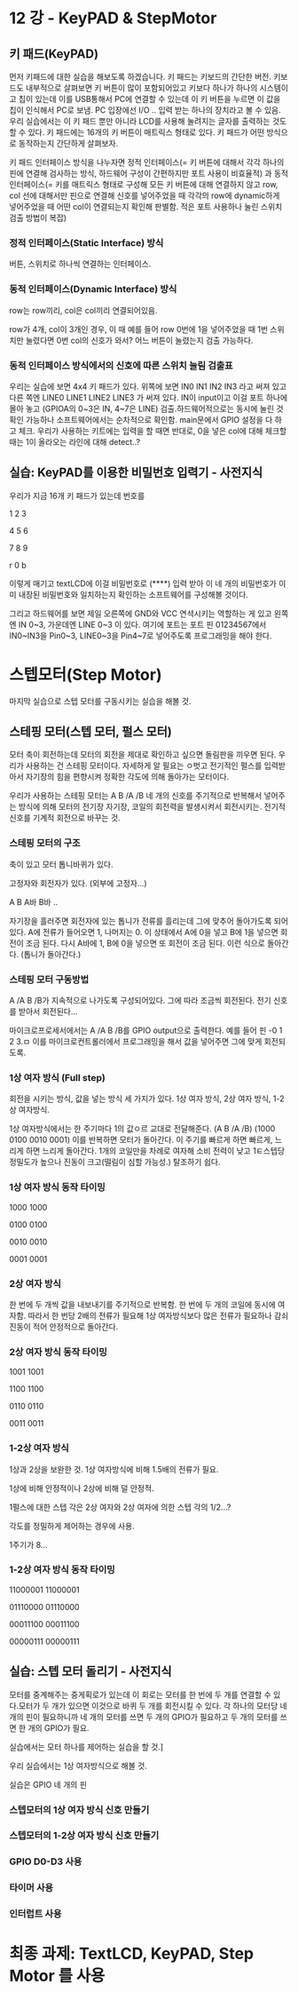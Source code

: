 # 12 강 - KeyPAD & StepMotor

## 키 패드(KeyPAD)

먼저 키패드에 대한 실습을 해보도록 하겠습니다. 키 패드는 키보드의 간단한 버전. 키보드도 내부적으로 살펴보면 키 버튼이 많이 포함되어있고 키보다 하나가 하나의 시스템이고 칩이 있는데 이를 USB통해서 PC에 연결할 수 있는데 이 키 버튼을 누르면 이 값을 칩이 인식해서 PC로 보냄. PC 입장에선 I/O .. 입력 받는 하나의 장치라고 볼 수 있음. 우리 실습에서는 이 키 패드 뿐만 아니라 LCD를 사용해 눌려지는 글자를 출력하는 것도 할 수 있다. 키 패드에는 16개의 키 버튼이 매트릭스 형태로 있다. 키 패드가 어떤 방식으로 동작하는지 간단하게 살펴보자.

키 패드 인터페이스 방식을 나누자면 정적 인터페이스(= 키 버튼에 대해서 각각 하나의 핀에 연결해 검사하는 방식, 하드웨어 구성이 간편하지만 포트 사용이 비효율적) 과 동적 인터페이스(= 키를 매트릭스 형태로 구성해 모든 키 버튼에 대해 연결하지 않고 row, col 선에 대해서만 핀으로 연결해 신호를 넣어주었을 때 각각의 row에 dynamic하게 넣어주었을 때 어떤 col이 연결되는지 확인해 판별함. 적은 포트 사용하나 눌린 스위치 검출 방법이 복잡) 

### 정적 인터페이스(Static Interface) 방식

버튼, 스위치로 하나씩 연결하는 인터페이스.

### 동적 인터페이스(Dynamic Interface) 방식

row는 row끼리, col은 col끼리 연결되어있음.

row가 4개, col이 3개인 경우,  이 때 예를 들어 row 0번에 1을 넣어주었을 때 1번 스위치만 눌렸다면 0번 col의 신호가 와서? 어느 버튼이 눌렸는지 검출 가능하다. 

### 동적 인터페이스 방식에서의 신호에 따른 스위치 눌림 검출표

우리는 실습에 보면 4x4 키 패드가 있다. 위쪽에 보면 IN0 IN1 IN2 IN3 라고 써져 있고 다른 쪽엔 LINE0 LINE1 LINE2 LINE3 가 써져 있다. IN이 input이고 이걸 포트 하나에 몰아 놓고 (GPIOA의 0~3은 IN, 4~7은 LINE) 검출.하드웨어적으로는 동시에 눌린 것 확인 가능하나 소프트웨어에서는 순차적으로 확인함. main문에서 GPIO 설정을 다 하고 체크. 우리가 사용하는 키트에는 입력을 할 때면 반대로, 0을 넣은 col에 대해 체크할 때는 1이 올라오는 라인에 대해 detect..?

## 실습: KeyPAD를 이용한 비밀번호 입력기 - 사전지식

우리가 지금 16개 키 패드가 있는데 번호를 

1 2 3

4 5 6

7 8 9

r 0 b

이렇게 매기고 textLCD에 이걸 비밀번호로 (****) 입력 받아 이 네 개의 비밀번호가 이미 내장된 비밀번호와 일치하는지 확인하는 소프트웨어를 구성해볼 것이다.

그리고 하드웨어를 보면 제일 오른쪽에 GND와 VCC 연셕시키는 역할하는 게 있고 왼쪽엔 IN 0~3, 가운데엔 LINE 0~3 이 있다. 여기에 포트는 포트 핀 01234567에서 IN0~IN3을 Pin0~3, LINE0~3을 Pin4~7로 넣어주도록 프로그래밍을 해야 한다.

# 스텝모터(Step Motor)

마지막 실습으로 스텝 모터를 구동시키는 실습을 해볼 것.

## 스테핑 모터(스텝 모터, 펄스 모터)

모터 축이 회전하는데 모터의 회전을 제대로 확인하고 싶으면 돌림판을 끼우면 된다.  우리가 사용하는 건 스테핑 모터이다. 자세하게 알 필요는 ㅇ벗고 전기적인 펄스를 입력받아서 자기장의 힘을 편향시켜 정확한 각도에 의해 돌아가는 모터이다.

우리가 사용하는 스테핑 모터는 A B /A /B 네 개의 신호를 주기적으로 반복해서 넣어주는 방식에 의해 모터의 전기장 자기장, 코일의 회전력을 발생시켜서 회전시키는. 전기적 신호를 기계적 회전으로 바꾸는 것. 

### 스테핑 모터의 구조

축이 있고 모터 톱니바퀴가 있다.

고정자와 회전자가 있다. (외부에 고정자...)

A B A바 B바 ..

자기장을 흘러주면 회전자에 있는 톱니가 전류를 흘리는데 그에 맞추어 돌아가도록 되어있다. A에 전류가 들어오면 1, 나머지는 0. 이 상태에서 A에 0을 넣고 B에 1을 넣으면 회전이 조금 된다. 다시 A바에 1, B에 0을 넣으면 또 회전이 조금 된다. 이런 식으로 돌아간다. (톱니가 돌아간다.) 

### 스테핑 모터 구동방법

A /A B /B가 지속적으로 나가도록 구성되어있다. 그에 따라 조금씩 회전된다. 전기 신호를 받아서 회전된다... 

마이크로프로세서에서는 A /A B /B를 GPIO output으로 출력한다. 예를 들어 핀 -0 1 2 3.ㅁ 이를  마이크로컨트롤러에서 프로그래밍을 해서 값을 넣어주면 그에 맞게 회전되도록.

### 1상 여자 방식 (Full step)

회전을 시키는 방식, 값을 넣는 방식 세 가지가 있다. 1상 여자 방식, 2상 여자 방식, 1-2상 여자방식.

1상 여자방식에서는 한 주기마다 1의 값ㅇ르 교대로 전달해준다. (A B /A /B) (1000 0100 0010 0001) 이를 반복하면 모터가 돌아간다. 이 주기를 빠르게 하면 빠르게,  느리게 하면 느리게 돌아간다. 1개의 코일만을 차례로 여자해 소비 전력이 낮고 1ㅌ스텝당 정밀도가 높으나 진동이 크고(떨림이 심할 가능성.) 탈조하기 쉽다.

### 1상 여자 방식 동작 타이밍

1000 1000

0100 0100

0010 0010

0001 0001

### 2상 여자 방식

한 번에 두 개씩 값을 내보내기를 주기적으로 반복함. 한 번에 두 개의 코일에 동시에 여자함. 따라서 한 번당 2배의 전류가 필요해 1상 여자방식보다 많은 전류가 필요하나 감쇠진동이 적어 안정적으로 돌아간다.

### 2상 여자 방식 동작 타이밍

1001 1001

1100 1100

0110 0110

0011 0011

### 1-2상 여자 방식

1상과 2상을 보완한 것. 1상 여자방식에 비해 1.5배의 전류가 필요.

1상에 비해 안정적이나 2상에 비해 덜 안정적. 

1펄스에 대한 스텝 각은 2상 여자와 2상 여자에 의한 스텝 각의 1/2...?

각도를 정밀하게 제어하는 경우에 사용.

1주기가 8...

### 1-2상 여자 방식 동작 타이밍

11000001 11000001

01110000 01110000

00011100 00011100

00000111 00000111

## 실습: 스텝 모터 돌리기 - 사전지식

모터를 중계해주는 중게획로가 있는데 이 회로는 모터를 한 번에 두 개를 연결할 수 있다.모터가 두 개가 있으면 이것으로 바퀴 두 개를 회전시킬 수 있다.  각 하나의 모터당 네 개의 핀이 필요하니까 네 개의 모터를 쓰면 두 개의 GPIO가 필요하고 두 개의 모터를 쓰면 한 개의 GPIO가 필요. 

실습에서는 모터 하나를 제어하는 실습을 할 것.]

우리 실습에서는 1상 여자방식으로 해볼 것.

실습은 GPIO 네 개의 핀

### 스텝모터의 1상 여자 방식 신호 만들기

### 스텝모터의 1-2상 여자 방식 신호 만들기

### GPIO D0-D3 사용

### 타이머 사용

### 인터럽트 사용

# 최종 과제: TextLCD, KeyPAD, Step Motor 를 사용